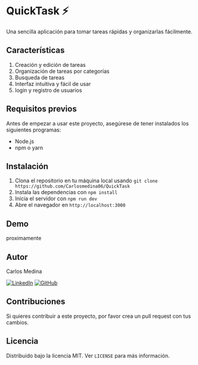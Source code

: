 # QuickTask ⚡️

Una sencilla aplicación para tomar tareas rápidas y organizarlas fácilmente.

## Características
1. Creación y edición de tareas
2. Organización de tareas por categorías
3. Busqueda de tareas
4. Interfaz intuitiva y fácil de usar
5. login y registro de usuarios

## Requisitos previos

Antes de empezar a usar este proyecto, asegúrese de tener instalados los siguientes programas:

- Node.js
- npm o yarn

## Instalación
1. Clona el repositorio en tu máquina local usando `git clone https://github.com/Carlosmedina06/QuickTask`
2. Instala las dependencias con `npm install`
3. Inicia el servidor con `npm run dev`
4. Abre el navegador en `http://localhost:3000`

## Demo
proximamente

## Autor

Carlos Medina

[![LinkedIn][linkedin-shield]][linkedin-url]
[![GitHub][github-shield]][github-url]

<!-- Enlaces a redes sociales -->
[linkedin-url]: https://www.linkedin.com/in/carlosmedina06/
[github-url]: https://github.com/Carlosmedina06

<!-- Escudos de redes sociales -->
[linkedin-shield]: https://img.shields.io/badge/-LinkedIn-blue?style=flat-square&logo=linkedin&logoColor=white&link=https://www.linkedin.com/in/carlosmedina06/
[github-shield]: https://img.shields.io/badge/-GitHub-grey?style=flat-square&logo=github&logoColor=white&link=https://github.com/Carlosmedina06

## Contribuciones
Si quieres contribuir a este proyecto, por favor crea un pull request con tus cambios.

## Licencia
Distribuido bajo la licencia MIT. Ver `LICENSE` para más información.
